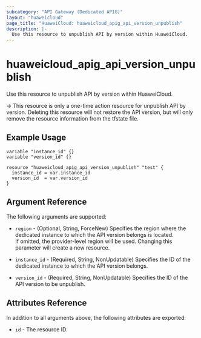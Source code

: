 ```yaml
---
subcategory: "API Gateway (Dedicated APIG)"
layout: "huaweicloud"
page_title: "HuaweiCloud: huaweicloud_apig_api_version_unpublish"
description: |-
  Use this resource to unpublish API by version within HuaweiCloud.
---
```


# huaweicloud_apig_api_version_unpublish

Use this resource to unpublish API by version within HuaweiCloud.

-> This resource is only a one-time action resource for unpublish API by version. Deleting this resource
   will not restore the API version, but will only remove the resource information from the tfstate file.

## Example Usage

```hcl
variable "instance_id" {}
variable "version_id" {}

resource "huaweicloud_apig_api_version_unpublish" "test" {
  instance_id = var.instance_id
  version_id  = var.version_id
}
```

## Argument Reference

The following arguments are supported:

* `region` - (Optional, String, ForceNew) Specifies the region where the dedicated instance to which the API version
belongs is located.  
  If omitted, the provider-level region will be used.
  Changing this parameter will create a new resource.

* `instance_id` - (Required, String, NonUpdatable) Specifies the ID of the dedicated instance to which the API version
belongs.

* `version_id` - (Required, String, NonUpdatable) Specifies the ID of the API version to be unpublish.

## Attributes Reference

In addition to all arguments above, the following attributes are exported:

* `id` - The resource ID.
